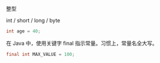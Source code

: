 
整型

int / short / long / byte


```java
int age = 40;
```

在 Java 中，使用关键字 final 指示常量。习惯上，常量名全大写。

```java
final int MAX_VALUE = 100;
```
